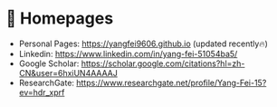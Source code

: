 # 📎 Homepages
- Personal Pages: https://yangfei9606.github.io (updated recently🔥)
- Linkedin: https://www.linkedin.com/in/yang-fei-51054ba5/
- Google Scholar: https://scholar.google.com/citations?hl=zh-CN&user=6hxiUN4AAAAJ
- ResearchGate: https://www.researchgate.net/profile/Yang-Fei-15?ev=hdr_xprf
